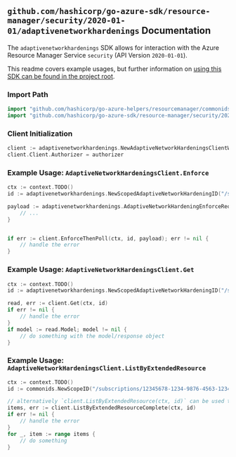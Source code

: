 
## `github.com/hashicorp/go-azure-sdk/resource-manager/security/2020-01-01/adaptivenetworkhardenings` Documentation

The `adaptivenetworkhardenings` SDK allows for interaction with the Azure Resource Manager Service `security` (API Version `2020-01-01`).

This readme covers example usages, but further information on [using this SDK can be found in the project root](https://github.com/hashicorp/go-azure-sdk/tree/main/docs).

### Import Path

```go
import "github.com/hashicorp/go-azure-helpers/resourcemanager/commonids"
import "github.com/hashicorp/go-azure-sdk/resource-manager/security/2020-01-01/adaptivenetworkhardenings"
```


### Client Initialization

```go
client := adaptivenetworkhardenings.NewAdaptiveNetworkHardeningsClientWithBaseURI("https://management.azure.com")
client.Client.Authorizer = authorizer
```


### Example Usage: `AdaptiveNetworkHardeningsClient.Enforce`

```go
ctx := context.TODO()
id := adaptivenetworkhardenings.NewScopedAdaptiveNetworkHardeningID("/subscriptions/12345678-1234-9876-4563-123456789012/resourceGroups/some-resource-group", "adaptiveNetworkHardeningValue")

payload := adaptivenetworkhardenings.AdaptiveNetworkHardeningEnforceRequest{
	// ...
}


if err := client.EnforceThenPoll(ctx, id, payload); err != nil {
	// handle the error
}
```


### Example Usage: `AdaptiveNetworkHardeningsClient.Get`

```go
ctx := context.TODO()
id := adaptivenetworkhardenings.NewScopedAdaptiveNetworkHardeningID("/subscriptions/12345678-1234-9876-4563-123456789012/resourceGroups/some-resource-group", "adaptiveNetworkHardeningValue")

read, err := client.Get(ctx, id)
if err != nil {
	// handle the error
}
if model := read.Model; model != nil {
	// do something with the model/response object
}
```


### Example Usage: `AdaptiveNetworkHardeningsClient.ListByExtendedResource`

```go
ctx := context.TODO()
id := commonids.NewScopeID("/subscriptions/12345678-1234-9876-4563-123456789012/resourceGroups/some-resource-group")

// alternatively `client.ListByExtendedResource(ctx, id)` can be used to do batched pagination
items, err := client.ListByExtendedResourceComplete(ctx, id)
if err != nil {
	// handle the error
}
for _, item := range items {
	// do something
}
```
